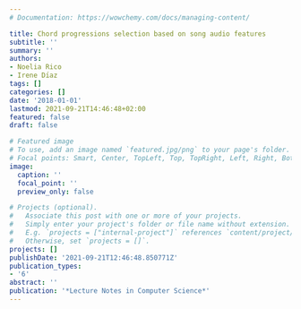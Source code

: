 ```yaml
---
# Documentation: https://wowchemy.com/docs/managing-content/

title: Chord progressions selection based on song audio features
subtitle: ''
summary: ''
authors:
- Noelia Rico
- Irene Dı́az
tags: []
categories: []
date: '2018-01-01'
lastmod: 2021-09-21T14:46:48+02:00
featured: false
draft: false

# Featured image
# To use, add an image named `featured.jpg/png` to your page's folder.
# Focal points: Smart, Center, TopLeft, Top, TopRight, Left, Right, BottomLeft, Bottom, BottomRight.
image:
  caption: ''
  focal_point: ''
  preview_only: false

# Projects (optional).
#   Associate this post with one or more of your projects.
#   Simply enter your project's folder or file name without extension.
#   E.g. `projects = ["internal-project"]` references `content/project/deep-learning/index.md`.
#   Otherwise, set `projects = []`.
projects: []
publishDate: '2021-09-21T12:46:48.850771Z'
publication_types:
- '6'
abstract: ''
publication: '*Lecture Notes in Computer Science*'
---
```

